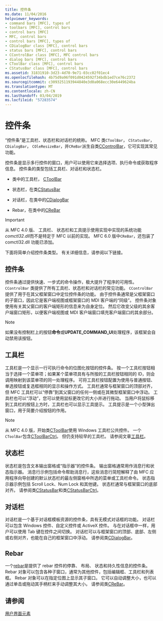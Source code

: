 ```yaml
---
title: 控件条
ms.date: 11/04/2016
helpviewer_keywords:
- command bars [MFC], types of
- toolbars [MFC], control bars
- control bars [MFC]
- MFC, control bars
- control bars [MFC], types of
- CDialogBar class [MFC], control bars
- status bars [MFC], control bars
- CControlBar class [MFC], MFC control bars
- dialog bars [MFC], control bars
- CToolBar class [MFC], control bars
- CStatusBar class [MFC], control bars
ms.assetid: 31831910-3d23-4d70-9e71-03cc02f01ec4
ms.openlocfilehash: 4b75d9a96f091d0424592f34bdb1ed7ce76c2372
ms.sourcegitcommit: c3093251193944840e3d0a068ecc30e6449624ba
ms.translationtype: MT
ms.contentlocale: zh-CN
ms.lasthandoff: 03/04/2019
ms.locfileid: "57283574"
---
```

# <a name="control-bars"></a>控件条

“控件条”是工具栏、状态栏和对话栏的统称。 MFC 类`CToolBar`， `CStatusBar`， `CDialogBar`， `COleResizeBar`，并`CReBar`派生自类[CControlBar](../mfc/reference/ccontrolbar-class.md)，它可实现其常见功能。

控件条是显示多行控件的窗口，用户可以使用它来选择选项、执行命令或获取程序信息。 控件条的类型包括工具栏、对话栏和状态栏。

- 类中的工具栏， [CToolBar](../mfc/reference/ctoolbar-class.md)

- 状态栏，在类[CStatusBar](../mfc/reference/cstatusbar-class.md)

- 对话栏，在类中的[CDialogBar](../mfc/reference/cdialogbar-class.md)

- Rebar，在类中的[CReBar](../mfc/reference/crebar-class.md)

> [!IMPORTANT]
>  从 MFC 4.0 版、 工具栏、 状态栏和工具提示使用实现中实现的系统功能*comctl32.dll*而不是特定于 MFC 以前的实现。 MFC 6.0 版中`CReBar`，还包装了 comctl32.dll 功能已添加。

下面将简单介绍控件条类型。 有关详细信息，请参阅以下链接。

## <a name="control-bars"></a>控件条

控件条通过提供快速、一步式的命令操作，极大提升了程序的可用性。 
  `CControlBar` 类提供了所有工具栏、状态栏和对话栏的常见功能。 `CControlBar` 提供了用于在其父框架窗口中定位控件条的功能。 由于控件条通常是父框架窗口的子窗口，因此它是客户端视图或框架窗口的 MDI 客户端的“同级”。 控件条对象使用有关其父窗口的客户端矩形的信息来为自身定位。 然后它改变父级的其余客户端窗口矩形，以便客户端视图或 MDI 客户端窗口填充客户端窗口的其余部分。

> [!NOTE]
>  如果没有控制栏上的按钮**命令**或**UPDATE_COMMAND_UI**处理程序，该框架会自动禁用该按钮。

## <a name="toolbars"></a>工具栏

工具栏是一个显示一行可执行命令的位图化按钮的控件条。 按一个工具栏按钮相当于选择一个菜单项；如果某个菜单项具有与所按的工具栏按钮相同的 ID，则会调用映射到该菜单项的同一处理程序。 可将工具栏按钮配置为使用与普通按钮、单选按钮或复选框相同的显示和操作方式。 工具栏通常与框架窗口的顶部对齐，但 MFC 工具栏可以“停靠”到其父窗口的任何一侧或在其微型框架窗口中浮动。 工具栏也可以“浮动”，您可以使用鼠标更改它的大小并进行拖动。 当用户将鼠标移到工具栏的按钮上方时，工具栏也可以显示工具提示。 工具提示是一个小型弹出窗口，用于简要介绍按钮的作用。

> [!NOTE]
>  从 MFC 4.0 版，开始类[CToolBar](../mfc/reference/ctoolbar-class.md)使用 Windows 工具栏公共控件。 一个`CToolBar`包含[CToolBarCtrl](../mfc/reference/ctoolbarctrl-class.md)。 但仍支持较早的工具栏。 请参阅文章[工具栏](../mfc/mfc-toolbar-implementation.md)。

## <a name="status-bars"></a>状态栏

状态栏是包含文本输出窗格或“指示器”的控件条。 输出窗格通常用作消息行和状态指示器。 消息行示例包括命令帮助消息行，这些消息行简短解释了由 MFC 应用程序向导创建的默认状态栏的最左侧窗格中所选的菜单或工具栏命令。 状态指示器示例包括 Scroll Lock、Num Lock 和其他键。 状态栏通常与框架窗口的底部对齐。 请参阅类[CStatusBar](../mfc/reference/cstatusbar-class.md)和类[CStatusBarCtrl](../mfc/reference/cstatusbarctrl-class.md)。

## <a name="dialog-bars"></a>对话栏

对话栏是一个基于对话框模板资源的控件条，具有无模式对话框的功能。 对话栏可以包含 Windows 控件、自定义控件或 ActiveX 控件。 与在对话框中一样，用户可以使用 Tab 键在控件之间切换。 对话栏可以与框架窗口的顶部、底部、左侧或右侧对齐，也能在自己的框架窗口中浮动。 请参阅类[CDialogBar](../mfc/reference/cdialogbar-class.md)。

## <a name="rebars"></a>Rebar

一个[rebar](../mfc/using-crebarctrl.md)是提供了 rebar 控件的停靠、 布局、 状态和持久性信息的控件条。 Rebar 对象可以包含各种子窗口，通常为其他控件，包括编辑框、工具栏和列表框。 Rebar 对象可以在指定位图上显示其子窗口。 它可以自动调整大小，也可以通过单击或拖动其手柄栏来手动调整其大小。 请参阅类[CReBar](../mfc/reference/crebar-class.md)。

## <a name="see-also"></a>请参阅

[用户界面元素](../mfc/user-interface-elements-mfc.md)

